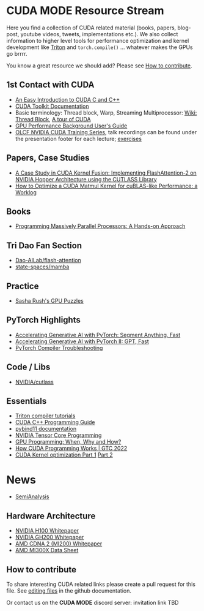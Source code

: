 # CUDA MODE Resource Stream

Here you find a collection of CUDA related material (books, papers, blog-post, youtube videos, tweets, implementations etc.). We also collect information to higher level tools for performance optimization and kernel development like [Triton](https://triton-lang.org) and `torch.compile()` ... whatever makes the GPUs go brrrr. 

You know a great resource we should add? Please see [How to contribute](#how-to-contribute).

## 1st Contact with CUDA
- [An Easy Introduction to CUDA C and C++](https://developer.nvidia.com/blog/easy-introduction-cuda-c-and-c/)
- [CUDA Toolkit Documentation ](https://docs.nvidia.com/cuda/)
- Basic terminology: Thread block, Warp, Streaming Multiprocessor: [Wiki: Thread Block](https://en.wikipedia.org/wiki/Thread_block_(CUDA_programming)), [A tour of CUDA](https://tbetcke.github.io/hpc_lecture_notes/cuda_introduction.html)
- [GPU Performance Background User's Guide](https://docs.nvidia.com/deeplearning/performance/dl-performance-gpu-background/index.html)
- [OLCF NVIDIA CUDA Training Series](https://www.olcf.ornl.gov/cuda-training-series/), talk recordings can be found under the presentation footer for each lecture; [exercises](https://github.com/olcf/cuda-training-series)


## Papers, Case Studies
- [A Case Study in CUDA Kernel Fusion: Implementing FlashAttention-2 on NVIDIA Hopper Architecture using the CUTLASS Library](https://arxiv.org/abs/2312.11918)
- [How to Optimize a CUDA Matmul Kernel for cuBLAS-like Performance: a Worklog](https://siboehm.com/articles/22/CUDA-MMM)


## Books
- [Programming Massively Parallel Processors: A Hands-on Approach](https://www.amazon.com/Programming-Massively-Parallel-Processors-Hands/dp/0323912311)


## Tri Dao Fan Section
- [Dao-AILab/flash-attention](https://github.com/Dao-AILab/flash-attention)
- [state-spaces/mamba](https://github.com/state-spaces/mamba)


## Practice
- [Sasha Rush's GPU Puzzles](https://github.com/srush/GPU-Puzzles)


## PyTorch Highlights
- [Accelerating Generative AI with PyTorch: Segment Anything, Fast](https://pytorch.org/blog/accelerating-generative-ai/)
- [Accelerating Generative AI with PyTorch II: GPT, Fast](https://pytorch.org/blog/accelerating-generative-ai-2/)
- [PyTorch Compiler Troubleshooting](https://github.com/pytorch/pytorch/blob/main/docs/source/torch.compiler_troubleshooting.rst)


## Code / Libs
- [NVIDIA/cutlass](https://github.com/NVIDIA/cutlass)


## Essentials
- [Triton compiler tutorials](https://triton-lang.org/main/getting-started/tutorials/index.html)
- [CUDA C++ Programming Guide](https://docs.nvidia.com/cuda/cuda-c-programming-guide/)
- [pybind11 documentation](https://pybind11.readthedocs.io/en/stable/)
- [NVIDIA Tensor Core Programming](https://leimao.github.io/blog/NVIDIA-Tensor-Core-Programming/)
- [GPU Programming: When, Why and How?](https://enccs.github.io/gpu-programming/#)
- [How CUDA Programming Works | GTC 2022](https://youtu.be/n6M8R8-PlnE?si=cJ4dWtpYaPoIuJ0q)
- [CUDA Kernel optimization Part 1](https://www.youtube.com/watch?v=hOi3NWOPVR8) [Part 2](https://www.youtube.com/watch?v=NrWhZMHrP4w)


# News
- [SemiAnalysis](https://www.semianalysis.com/)


## Hardware Architecture
- [NVIDIA H100 Whitepaper](https://resources.nvidia.com/en-us-tensor-core/gtc22-whitepaper-hopper)
- [NVIDIA GH200 Whitepaper](https://resources.nvidia.com/en-us-grace-cpu/nvidia-grace-hopper)
- [AMD CDNA 2 (MI200) Whitepaper](https://www.amd.com/content/dam/amd/en/documents/instinct-business-docs/white-papers/amd-cdna2-white-paper.pdf)
- [AMD MI300X Data Sheet](https://www.amd.com/content/dam/amd/en/documents/instinct-tech-docs/data-sheets/amd-instinct-mi300x-data-sheet.pdf)


## How to contribute
To share interesting CUDA related links please create a pull request for this file. See [editing files](https://docs.github.com/en/repositories/working-with-files/managing-files/editing-files) in the github documentation.

Or contact us on the **CUDA MODE** discord server: invitation link TBD
